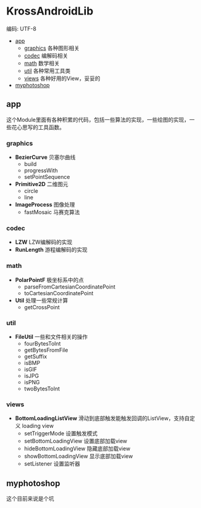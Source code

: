 # KrossAndroidLib
编码: UTF-8


* [app](https://github.com/krossford/KrossLib/tree/master/android-project#app)
    * [graphics](https://github.com/krossford/KrossLib/tree/master/android-project#graphics) 各种图形相关
    * [codec](https://github.com/krossford/KrossLib/tree/master/android-project#codec) 编解码相关
    * [math](https://github.com/krossford/KrossLib/tree/master/android-project#math) 数学相关
    * [util](https://github.com/krossford/KrossLib/tree/master/android-project#util) 各种常用工具类
    * [views](https://github.com/krossford/KrossLib/tree/master/android-project#views) 各种好用的View，妥妥的
* [myphotoshop](https://github.com/krossford/KrossLib/tree/master/android-project#myphotoshop)

## app

这个Module里面有各种积累的代码，包括一些算法的实现，一些绘图的实现，一些花心思写的工具函数。

### graphics

* **BezierCurve** 贝塞尔曲线
    * build
    * progressWith
    * setPointSequence
* **Primitive2D** 二维图元
    * circle
    * line
* **ImageProcess** 图像处理
    * fastMosaic 马赛克算法

### codec

* **LZW** LZW编解码的实现
* **RunLength** 游程编解码的实现

### math

* **PolarPointF** 极坐标系中的点
    * parseFromCartesianCoordinatePoint
    * toCartesianCoordinatePoint
* **Util** 处理一些常规计算
    * getCrossPoint

### util

* **FileUtil** 一些和文件相关的操作
    * fourBytesToInt
    * getBytesFromFile
    * getSuffix
    * isBMP
    * isGIF
    * isJPG
    * isPNG
    * twoBytesToInt

### views
* **BottomLoadingListView** 滑动到底部触发能触发回调的ListView，支持自定义 loading view
    * setTriggerMode 设置触发模式
    * setBottomLoadingView 设置底部加载view
    * hideBottomLoadingView 隐藏底部加载view
    * showBottomLoadingView 显示底部加载view
    * setListener 设置监听器

## myphotoshop
这个目前来说是个坑
